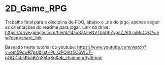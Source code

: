 # 2D_Game_RPG

Trabalho final para a disciplina de POO, abaixo o .zip do jogo, apenas seguir as orientações do readme para jogar.
Link do drive: https://drive.google.com/file/d/14zu3ZtaleNVTbh0hZvgs7_Al1LmMuCzG/view?usp=share_link

Baseado neste tutorial do youtube: https://www.youtube.com/watch?v=om59cwR7psI&list=PL_QPQmz5C6WUF-pOQDsbsKbaBZqXj4qSq&ab_channel=RyiSnow
